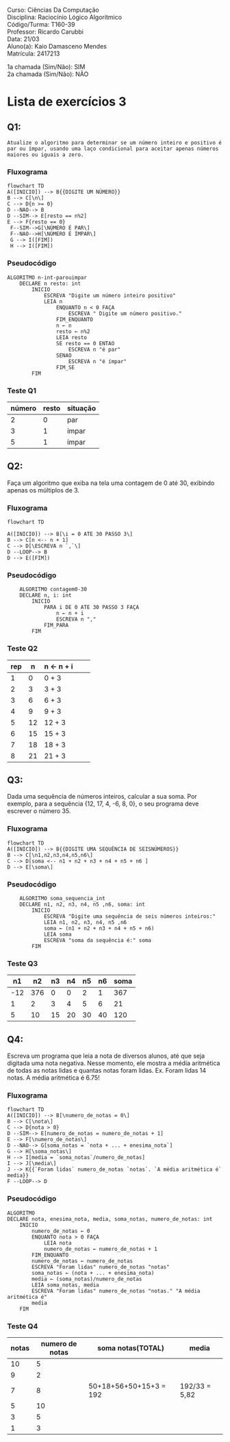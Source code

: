 <p> 
	Curso: Ciências Da Computação <br>
	Disciplina: Raciocínio Lógico Algorítmico <br>
	Código/Turma: T160-39 <br>
	Professor: Ricardo Carubbi <br>
	Data: 21/03 <br>
	Aluno(a): Kaio Damasceno Mendes <br>
	Matrícula: 2417213 <br>

1a chamada (Sim/Não): SIM <br>
2a chamada (Sim/Não): NÃO
</p>





# Lista de exercícios 3
## Q1:
	Atualize o algoritmo para determinar se um número inteiro e positivo é par ou ímpar, usando uma laço condicional para aceitar apenas números maiores ou iguais a zero.
	
### Fluxograma
```mermaid
flowchart TD
A([INICIO]) --> B{{DIGITE UM NÚMERO}}
B --> C[\n\]
C --> D{n >= 0}
D --NAO--> B
D --SIM--> E[resto == n%2]
E --> F{resto == 0}
 F--SIM-->G[\NÚMERO É PAR\]
 F--NAO-->H[\NÚMERO É ÍMPAR\]
 G --> I([FIM])
 H --> I([FIM])
```


### Pseudocódigo
```
ALGORITMO n-int-parouimpar
	DECLARE n resto: int
		INICIO
			ESCREVA "Digite um número inteiro positivo"
			LEIA n
				ENQUANTO n < 0 FAÇA
					ESCREVA " Digite um número positivo."
				FIM_ENQUANTO
				n ← n
				resto ← n%2
				LEIA resto
				SE resto == 0 ENTAO
					ESCREVA n "é par"
				SENAO
					ESCREVA n "é ímpar"
				FIM_SE
		FIM
```

### Teste Q1

| número | resto | situação |
|--------|-------|----------|
| 2      | 0     | par      |
| 3      | 1     | ímpar    |
| 5      | 1     | ímpar    |


## Q2:
Faça um algoritmo que exiba na tela uma contagem de 0 até 30, exibindo apenas os múltiplos de 3.
### Fluxograma
```mermaid
flowchart TD

A([INICIO]) --> B[\i = 0 ATE 30 PASSO 3\]
B --> C[n <-- n + 1]
C --> D[\ESCREVA n `,`\]
D --LOOP--> B
D --> E([FIM])

```
### Pseudocódigo
```
	ALGORITMO contagem0-30
	DECLARE n, i: int
		INICIO
			PARA i DE 0 ATE 30 PASSO 3 FAÇA
				n ← n + i
				ESCREVA n ","
			FIM_PARA
		FIM
```
			
### Teste Q2
| rep | n  | n ← n + i  |   |   |
|-----|----|------------|---|---|
| 1   | 0  | 0 + 3      |   |   |
| 2   | 3  | 3 + 3      |   |   |
| 3   | 6  | 6 + 3      |   |   |
| 4   | 9  | 9 + 3      |   |   |
| 5   | 12 | 12 + 3     |   |   |
| 6   | 15 | 15 + 3     |   |   |
| 7   | 18 | 18 + 3     |   |   |
| 8   | 21 | 21 + 3     |   |   |

## Q3:
Dada uma sequência de números inteiros, calcular a sua soma. Por exemplo, para a sequência {12, 17, 4, -6, 8, 0}, o seu programa deve escrever o número 35.
### Fluxograma
```mermaid
flowchart TD
A([INICIO]) --> B{{DIGITE UMA SEQUÊNCIA DE SEISNÚMEROS}}
B --> C[\n1,n2,n3,n4,n5,n6\]
C --> D[soma <-- n1 + n2 + n3 + n4 + n5 + n6 ]
D --> E[\soma\]
```

### Pseudocódigo
```
	ALGORITMO soma_sequencia_int
	DECLARE n1, n2, n3, n4, n5 ,n6, soma: int
		INICIO
			ESCREVA "Digite uma sequência de seis números inteiros:"
			LEIA n1, n2, n3, n4, n5 ,n6
			soma ← (n1 + n2 + n3 + n4 + n5 + n6)
			LEIA soma
			ESCREVA "soma da sequência é:" soma
		FIM
```
### Teste Q3
| n1  | n2  | n3 | n4 | n5 | n6 | soma |
|-----|-----|----|----|----|----|------|
| -12 | 376 | 0  | 0  | 2  | 1  | 367  |
| 1   | 2   | 3  | 4  | 5  | 6  | 21   |
| 5   | 10  | 15 | 20 | 30 | 40 | 120  |

## Q4:
Escreva um programa que leia a nota de diversos alunos, até que seja digitada uma nota negativa. Nesse momento, ele mostra a média aritmética de todas as notas lidas e quantas notas foram lidas. Ex. Foram lidas 14 notas. A média aritmética é 6.75!
### Fluxograma
```mermaid
flowchart TD
A([INICIO]) --> B[\numero_de_notas = 0\]
B --> C[\nota\]
C --> D{nota > 0}
D --SIM--> E[numero_de_notas = numero_de_notas + 1]
E --> F[\numero_de_notas\]
D --NAO--> G[soma_notas = `nota + ... + enesima_nota`]
G --> H[\soma_notas\]
H --> I[media = `soma_notas`/numero_de_notas]
I --> J[\media\]
J --> K{{`Foram lidas` numero_de_notas `notas`. `A média aritmética é` media}}
F --LOOP--> D

```
### Pseudocódigo
	ALGORITMO
	DECLARE nota, enesima_nota, media, soma_notas, numero_de_notas: int
		INICIO
			numero_de_notas ← 0
			ENQUANTO nota > 0 FAÇA
				LEIA nota
				numero_de_notas ← numero_de_notas + 1
			FIM_ENQUANTO
			numero_de_notas ← numero_de_notas 
			ESCREVA "Foram lidas" numero_de_notas "notas"
			soma_notas ← (nota + ... + enesima_nota)
			media ← (soma_notas)/numero_de_notas
			LEIA soma_notas, media
			ESCREVA "Foram lidas" numero_de_notas "notas." "A média aritmética é" 
			media
		FIM
### Teste Q4
| notas | numero de notas |  soma notas(TOTAL)     | media         |
|-------|-----------------|------------------------|---------------|
| 10    | 5               |                        |               |
| 9     | 2               |                        |               |
| 7     | 8               | 50+18+56+50+15+3 = 192 | 192/33 = 5,82 |
| 5     | 10              |                        |               |
| 3     | 5               |                        |               |
| 1     | 3               |                        |               |
